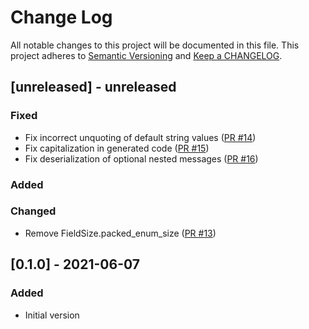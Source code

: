 # Change Log

All notable changes to this project will be documented in this file. This project adheres to [Semantic Versioning](http://semver.org/) and [Keep a CHANGELOG](http://keepachangelog.com/).

## [unreleased] - unreleased

### Fixed

- Fix incorrect unquoting of default string values ([PR #14](https://github.com/ergl/pony-protobuf/pull/14))
- Fix capitalization in generated code ([PR #15](https://github.com/ergl/pony-protobuf/pull/15))
- Fix deserialization of optional nested messages ([PR #16](https://github.com/ergl/pony-protobuf/pull/16))

### Added


### Changed

- Remove FieldSize.packed_enum_size ([PR #13](https://github.com/ergl/pony-protobuf/pull/13))

## [0.1.0] - 2021-06-07

### Added

- Initial version

